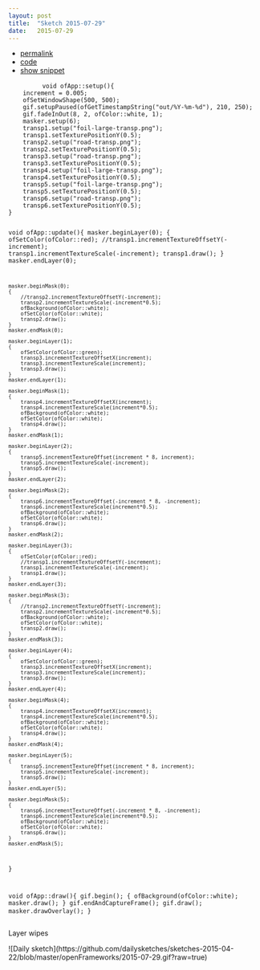 ```yaml
---
layout: post
title:  "Sketch 2015-07-29"
date:   2015-07-29
---
```

<div class="code">
    <ul>
		<li><a href="{% post_url 2015-07-29-sketch %}">permalink</a></li>
		<li><a href="https://github.com/dailysketches/dailySketches/tree/master/sketches/2015-07-29">code</a></li>
		<li><a href="#" class="snippet-button">show snippet</a></li>
	</ul>
    <pre class="snippet">
        <code class="cpp">void ofApp::setup(){
    increment = 0.005;
    ofSetWindowShape(500, 500);
    gif.setupPaused(ofGetTimestampString(&quot;out/%Y-%m-%d&quot;), 210, 250);
    gif.fadeInOut(8, 2, ofColor::white, 1);
    masker.setup(6);
    transp1.setup(&quot;foil-large-transp.png&quot;);
    transp1.setTexturePositionY(0.5);
    transp2.setup(&quot;road-transp.png&quot;);
    transp2.setTexturePositionY(0.5);
    transp3.setup(&quot;road-transp.png&quot;);
    transp3.setTexturePositionY(0.5);
    transp4.setup(&quot;foil-large-transp.png&quot;);
    transp4.setTexturePositionY(0.5);
    transp5.setup(&quot;foil-large-transp.png&quot;);
    transp5.setTexturePositionY(0.5);
    transp6.setup(&quot;road-transp.png&quot;);
    transp6.setTexturePositionY(0.5);
}

void ofApp::update(){
    masker.beginLayer(0);
    {
        ofSetColor(ofColor::red);
        //transp1.incrementTextureOffsetY(-increment);
        transp1.incrementTextureScale(-increment);
        transp1.draw();
    }
    masker.endLayer(0);
    
    masker.beginMask(0);
    {
        //transp2.incrementTextureOffsetY(-increment);
        transp2.incrementTextureScale(-increment*0.5);
        ofBackground(ofColor::white);
        ofSetColor(ofColor::white);
        transp2.draw();
    }
    masker.endMask(0);
    
    masker.beginLayer(1);
    {
        ofSetColor(ofColor::green);
        transp3.incrementTextureOffsetX(increment);
        transp3.incrementTextureScale(increment);
        transp3.draw();
    }
    masker.endLayer(1);
    
    masker.beginMask(1);
    {
        transp4.incrementTextureOffsetX(increment);
        transp4.incrementTextureScale(increment*0.5);
        ofBackground(ofColor::white);
        ofSetColor(ofColor::white);
        transp4.draw();
    }
    masker.endMask(1);
    
    masker.beginLayer(2);
    {
        transp5.incrementTextureOffset(increment * 8, increment);
        transp5.incrementTextureScale(-increment);
        transp5.draw();
    }
    masker.endLayer(2);
    
    masker.beginMask(2);
    {
        transp6.incrementTextureOffset(-increment * 8, -increment);
        transp6.incrementTextureScale(increment*0.5);
        ofBackground(ofColor::white);
        ofSetColor(ofColor::white);
        transp6.draw();
    }
    masker.endMask(2);
    
    masker.beginLayer(3);
    {
        ofSetColor(ofColor::red);
        //transp1.incrementTextureOffsetY(-increment);
        transp1.incrementTextureScale(-increment);
        transp1.draw();
    }
    masker.endLayer(3);
    
    masker.beginMask(3);
    {
        //transp2.incrementTextureOffsetY(-increment);
        transp2.incrementTextureScale(-increment*0.5);
        ofBackground(ofColor::white);
        ofSetColor(ofColor::white);
        transp2.draw();
    }
    masker.endMask(3);
    
    masker.beginLayer(4);
    {
        ofSetColor(ofColor::green);
        transp3.incrementTextureOffsetX(increment);
        transp3.incrementTextureScale(increment);
        transp3.draw();
    }
    masker.endLayer(4);
    
    masker.beginMask(4);
    {
        transp4.incrementTextureOffsetX(increment);
        transp4.incrementTextureScale(increment*0.5);
        ofBackground(ofColor::white);
        ofSetColor(ofColor::white);
        transp4.draw();
    }
    masker.endMask(4);
    
    masker.beginLayer(5);
    {
        transp5.incrementTextureOffset(increment * 8, increment);
        transp5.incrementTextureScale(-increment);
        transp5.draw();
    }
    masker.endLayer(5);
    
    masker.beginMask(5);
    {
        transp6.incrementTextureOffset(-increment * 8, -increment);
        transp6.incrementTextureScale(increment*0.5);
        ofBackground(ofColor::white);
        ofSetColor(ofColor::white);
        transp6.draw();
    }
    masker.endMask(5);
}

void ofApp::draw(){
    gif.begin();
    {
        ofBackground(ofColor::white);
        masker.draw();
    }
    gif.endAndCaptureFrame();
    gif.draw();
    masker.drawOverlay();
}</code>
    </pre>
</div>
<p class="description">Layer wipes</p>
![Daily sketch](https://github.com/dailysketches/sketches-2015-04-22/blob/master/openFrameworks/2015-07-29.gif?raw=true)
